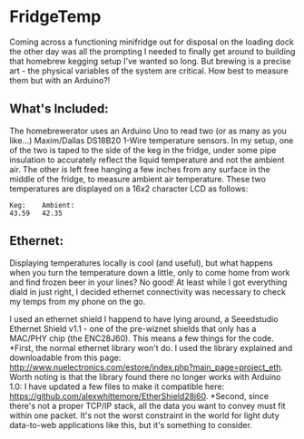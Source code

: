 FridgeTemp
===============================

Coming across a functioning minifridge out for disposal on the loading dock the other day was all the prompting I needed to finally get around to building that homebrew kegging setup I've wanted so long. But brewing is a precise art - the physical variables of the system are critical. How best to measure them but with an Arduino?!

What's Included:
----------------
The homebrewerator uses an Arduino Uno to read two (or as many as you like...) Maxim/Dallas DS18B20 1-Wire temperature sensors. In my setup, one of the two is taped to the side of the keg in the fridge, under some pipe insulation to accurately reflect the liquid temperature and not the ambient air. The other is left free hanging a few inches from any surface in the middle of the fridge, to measure ambient air temperature. These two temperatures are displayed on a 16x2 character LCD as follows:

```
Keg:    Ambient:
43.59   42.35
```

Ethernet:
---------
Displaying temperatures locally is cool (and useful), but what happens when you turn the temperature down a little, only to come home from work and find frozen beer in your lines? No good! At least while I got everything diald in just right, I decided ethernet connectivity was necessary to check my temps from my phone on the go.

I used an ethernet shield I happend to have lying around, a Seeedstudio Ethernet Shield v1.1 - one of the pre-wiznet shields that only has a MAC/PHY chip (the ENC28J60). This means a few things for the code.
*First, the normal ethernet library won't do. I used the library explained and downloadable from this page: http://www.nuelectronics.com/estore/index.php?main_page=project_eth. Worth noting is that the library found there no longer works with Arduino 1.0: I have updated a few files to make it compatible here: https://github.com/alexwhittemore/EtherShield28j60.
*Second, since there's not a proper TCP/IP stack, all the data you want to convey must fit within one packet. It's not the worst constraint in the world for light duty data-to-web applications like this, but it's something to consider.

